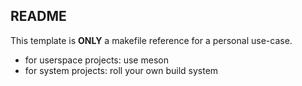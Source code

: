 ## README

This template is **ONLY** a makefile reference for a personal use-case.  

- for userspace projects: use meson
- for system projects: roll your own build system
